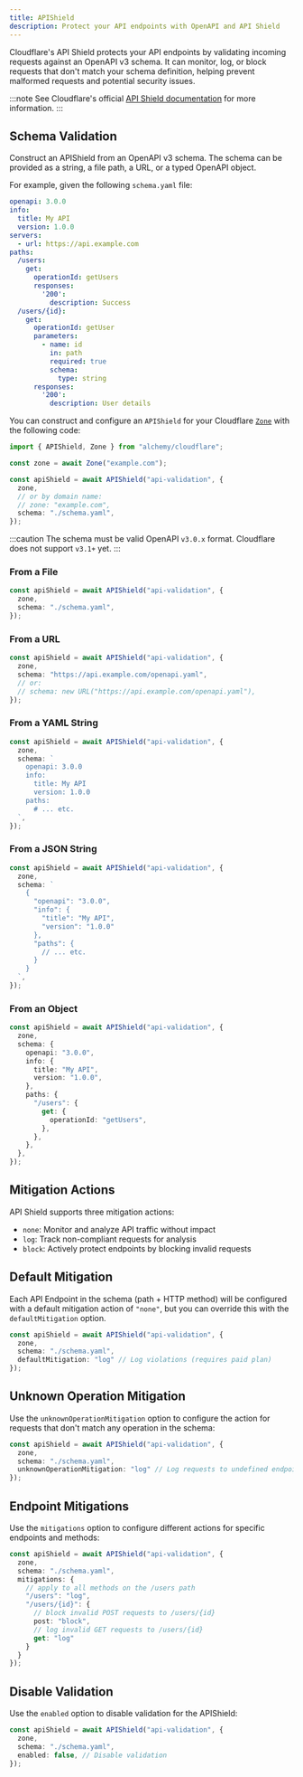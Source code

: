 ```yaml
---
title: APIShield
description: Protect your API endpoints with OpenAPI and API Shield
---
```


Cloudflare's API Shield protects your API endpoints by validating incoming requests against an OpenAPI v3 schema. It can monitor, log, or block requests that don't match your schema definition, helping prevent malformed requests and potential security issues.

:::note
See Cloudflare's official [API Shield documentation](https://developers.cloudflare.com/api-shield/) for more information.
:::

## Schema Validation

Construct an APIShield from an OpenAPI v3 schema. The schema can be provided as a string, a file path, a URL, or a typed OpenAPI object.

For example, given the following `schema.yaml` file:

```yaml
openapi: 3.0.0
info:
  title: My API
  version: 1.0.0
servers:
  - url: https://api.example.com
paths:
  /users:
    get:
      operationId: getUsers
      responses:
        '200':
          description: Success
  /users/{id}:
    get:
      operationId: getUser
      parameters:
        - name: id
          in: path
          required: true
          schema:
            type: string
      responses:
        '200':
          description: User details
```

You can construct and configure an `APIShield` for your Cloudflare [`Zone`](/providers/cloudflare/zone) with the following code:

```typescript
import { APIShield, Zone } from "alchemy/cloudflare";

const zone = await Zone("example.com");

const apiShield = await APIShield("api-validation", {
  zone,
  // or by domain name:
  // zone: "example.com",
  schema: "./schema.yaml",
});
```

:::caution
The schema must be valid OpenAPI `v3.0.x` format. Cloudflare does not support `v3.1+` yet.
:::


### From a File

```ts
const apiShield = await APIShield("api-validation", {
  zone,
  schema: "./schema.yaml",
});
```

### From a URL

```ts
const apiShield = await APIShield("api-validation", {
  zone,
  schema: "https://api.example.com/openapi.yaml",
  // or:
  // schema: new URL("https://api.example.com/openapi.yaml"),
});
```

### From a YAML String

```ts
const apiShield = await APIShield("api-validation", {
  zone,
  schema: `
    openapi: 3.0.0
    info:
      title: My API
      version: 1.0.0
    paths:
      # ... etc.
  `,
});
```

### From a JSON String

```ts
const apiShield = await APIShield("api-validation", {
  zone,
  schema: `
    {
      "openapi": "3.0.0",
      "info": {
        "title": "My API",
        "version": "1.0.0"
      },
      "paths": {
        // ... etc.
      }
    }
  `,
});
```

### From an Object

```ts
const apiShield = await APIShield("api-validation", {
  zone,
  schema: {
    openapi: "3.0.0",
    info: {
      title: "My API",
      version: "1.0.0",
    },
    paths: {
      "/users": {
        get: {
          operationId: "getUsers",
        },
      },
    },
  },
});
```

## Mitigation Actions

API Shield supports three mitigation actions:

- `none`: Monitor and analyze API traffic without impact
- `log`: Track non-compliant requests for analysis
- `block`: Actively protect endpoints by blocking invalid requests

## Default Mitigation

Each API Endpoint in the schema (path + HTTP method) will be configured with a default mitigation action of `"none"`, but you can override this with the `defaultMitigation` option.

```ts
const apiShield = await APIShield("api-validation", {
  zone,
  schema: "./schema.yaml",
  defaultMitigation: "log" // Log violations (requires paid plan)
});
```

## Unknown Operation Mitigation

Use the `unknownOperationMitigation` option to configure the action for requests that don't match any operation in the schema:

```ts
const apiShield = await APIShield("api-validation", {
  zone,
  schema: "./schema.yaml",
  unknownOperationMitigation: "log" // Log requests to undefined endpoints
});
```

## Endpoint Mitigations

Use the `mitigations` option to configure different actions for specific endpoints and methods:

```ts
const apiShield = await APIShield("api-validation", {
  zone,
  schema: "./schema.yaml",
  mitigations: {
    // apply to all methods on the /users path
    "/users": "log",
    "/users/{id}": {
      // block invalid POST requests to /users/{id}
      post: "block",
      // log invalid GET requests to /users/{id}
      get: "log"
    }
  }
});
```

## Disable Validation

Use the `enabled` option to disable validation for the APIShield:

```ts
const apiShield = await APIShield("api-validation", {
  zone,
  schema: "./schema.yaml",
  enabled: false, // Disable validation
});
```